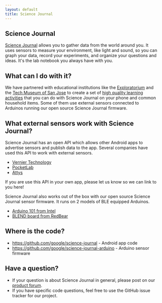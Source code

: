 ```yaml
---
layout: default
title: Science Journal
---
```


## Science Journal

[Science Journal](http://g.co/sciencejournalapp) allows you to gather data from the world around you. It uses sensors to measure your environment, like light and sound, so you can graph your data, record your experiments, and organize your questions and ideas. It's the lab notebook you always have with you.

## What can I do with it?

We have partnered with educational institutions like the [Exploratorium](http://exploratorium.edu) and
the [Tech Museum of San Jose](http://thetech.org) to create a set of [high quality learning activities](https://makingscience.withgoogle.com/science-journal/activities) that you can do with
Science Journal on your phone and common household items. Some of them use external sensors connected to Arduinos
running our open source Science Journal firmware.

## What external sensors work with Science Journal?

Science Journal has an open API which allows other Android apps to advertise sensors and publish data to the app.
Several companies have used this API to work with external sensors.

* [Vernier Technology](http://www.vernier.com/products/software/science-journal/)
* [PocketLab](http://thepocketlab.com)
* [Attys](http://www.attys.tech/)

If you are use this API in your own app, please let us know so we can link to you here!

Science Journal also works out of the box with our open source Science Journal sensor firmware. It runs on 2 models of BLE 
equipped Arduinos.

* [Arduino 101 from Intel](https://software.intel.com/en-us/iot/hardware/curie/dev-kit)
* [BLEND board from RedBear](http://redbearlab.com/blend/)

## Where is the code?

* <https://github.com/google/science-journal> - Android app code
* <https://github.com/google/science-journal-arduino> - Arduino sensor firmware

## Have a question?

* If your question is about Science Journal in general, please post on our [product forum](productforums.google.com/forum/#!forum/sciencejournal).
* If you have specific code questions, feel free to use the GitHub issue tracker for our project.
